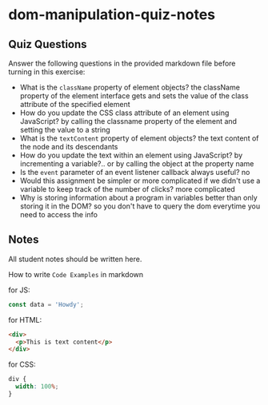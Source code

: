 # dom-manipulation-quiz-notes

## Quiz Questions

Answer the following questions in the provided markdown file before turning in this exercise:

- What is the `className` property of element objects?
  the className property of the element interface gets and sets the value of the class attribute of the specified element
- How do you update the CSS class attribute of an element using JavaScript?
  by calling the classname property of the element and setting the value to a string
- What is the `textContent` property of element objects?
  the text content of the node and its descendants
- How do you update the text within an element using JavaScript?
  by incrementing a variable?.. or by calling the object at the property name
- Is the `event` parameter of an event listener callback always useful?
  no
- Would this assignment be simpler or more complicated if we didn't use a variable to keep track of the number of clicks?
  more complicated
- Why is storing information about a program in variables better than only storing it in the DOM?
  so you don't have to query the dom everytime you need to access the info

## Notes

All student notes should be written here.

How to write `Code Examples` in markdown

for JS:

```javascript
const data = 'Howdy';
```

for HTML:

```html
<div>
  <p>This is text content</p>
</div>
```

for CSS:

```css
div {
  width: 100%;
}
```
